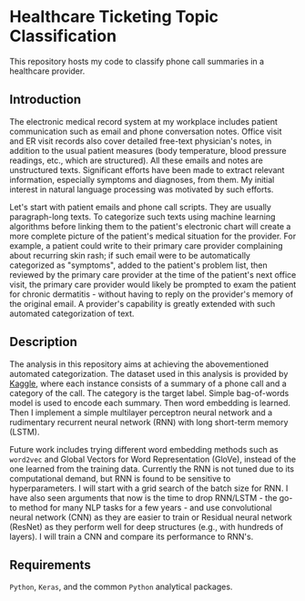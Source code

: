 # Healthcare Ticketing Topic Classification #
This repository hosts my code to classify phone call summaries in a healthcare provider.

## Introduction ##
The electronic medical record system at my workplace includes patient communication such as email and phone conversation notes. Office visit and ER visit records also cover detailed free-text physician's notes, in addition to the usual patient measures (body temperature, blood pressure readings, etc., which are structured). All these emails and notes are unstructured texts. Significant efforts have been made to extract relevant information, especially symptoms and diagnoses, from them. My initial interest in natural language processing was motivated by such efforts.  

Let's start with patient emails and phone call scripts. They are usually paragraph-long texts. To categorize such texts using machine learning algorithms before linking them to the patient's electronic chart will create a more complete picture of the patient's medical situation for the provider. For example, a patient could write to their primary care provider complaining about recurring skin rash; if such email were to be automatically categorized as "symptoms", added to the patient's problem list, then reviewed by the primary care provider at the time of the patient's next office visit, the primary care provider would likely be prompted to exam the patient for chronic dermatitis - without having to reply on the provider's memory of the original email. A provider's capability is greatly extended with such automated categorization of text. 

## Description ##
The analysis in this repository aims at achieving the abovementioned automated categorization. The dataset used in this analysis is provided by [Kaggle](https://www.kaggle.com/vinodkumarcvk/healthcareticketingsystem), where each instance consists of a summary of a phone call and a category of the call. The category is the target label. Simple bag-of-words model is used to encode each summary. Then word embedding is learned. Then I implement a simple multilayer perceptron neural network and a rudimentary recurrent neural network (RNN) with long short-term memory (LSTM).

Future work includes trying different word embedding methods such as `word2vec` and Global Vectors for Word Representation (GloVe), instead of the one learned from the training data. Currently the RNN is not tuned due to its computational demand, but RNN is found to be sensitive to hyperparameters. I will start with a grid search of the batch size for RNN. I have also seen arguments that now is the time to drop RNN/LSTM - the go-to method for many NLP tasks for a few years - and use convolutional neural network (CNN) as they are easier to train or Residual neural network (ResNet) as they perform well for deep structures (e.g., with hundreds of layers). I will train a CNN and compare its performance to RNN's. 

## Requirements ## 
`Python`, `Keras`, and the common `Python` analytical packages. 